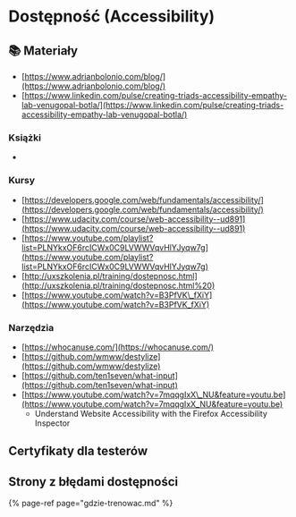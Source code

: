 # Dostępność \(Accessibility\)

## 

## 📚 Materiały

* [https://www.adrianbolonio.com/blog/](https://www.adrianbolonio.com/blog/)
* [https://www.linkedin.com/pulse/creating-triads-accessibility-empathy-lab-venugopal-botla/](https://www.linkedin.com/pulse/creating-triads-accessibility-empathy-lab-venugopal-botla/)

### Książki

* 
### Kursy

* [https://developers.google.com/web/fundamentals/accessibility/](https://developers.google.com/web/fundamentals/accessibility/)
* [https://www.udacity.com/course/web-accessibility--ud891](https://www.udacity.com/course/web-accessibility--ud891)
* [https://www.youtube.com/playlist?list=PLNYkxOF6rcICWx0C9LVWWVqvHlYJyqw7g](https://www.youtube.com/playlist?list=PLNYkxOF6rcICWx0C9LVWWVqvHlYJyqw7g)
* [http://uxszkolenia.pl/training/dostepnosc.html](http://uxszkolenia.pl/training/dostepnosc.html%20)
* [https://www.youtube.com/watch?v=B3PfVK\_fXiY](https://www.youtube.com/watch?v=B3PfVK_fXiY)

### Narzędzia

* [https://whocanuse.com/](https://whocanuse.com/)
* [https://github.com/wmww/destylize](https://github.com/wmww/destylize)
* [https://github.com/ten1seven/what-input](https://github.com/ten1seven/what-input)
* [https://www.youtube.com/watch?v=7mqqgIxX\_NU&feature=youtu.be](https://www.youtube.com/watch?v=7mqqgIxX_NU&feature=youtu.be)
  * Understand Website Accessibility with the Firefox Accessibility Inspector

## Certyfikaty dla testerów



## **Strony z błędami dostępności**

{% page-ref page="gdzie-trenowac.md" %}





